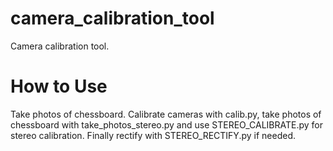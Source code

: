 # camera_calibration_tool
Camera calibration tool.

# How to Use
Take photos of chessboard. Calibrate cameras with calib.py, take photos of chessboard with take_photos_stereo.py and use STEREO_CALIBRATE.py for stereo calibration.
Finally rectify with STEREO_RECTIFY.py if needed.

